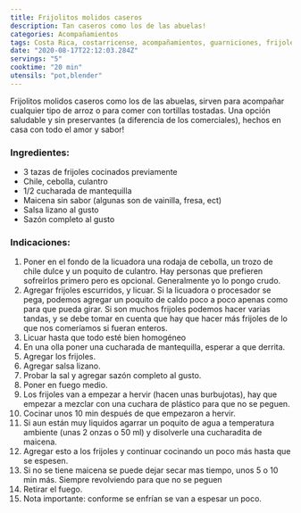 ```yaml
---
title: Frijolitos molidos caseros
description: Tan caseros como los de las abuelas!
categories: Acompañamientos
tags: Costa Rica, costarricense, acompañamientos, guarniciones, frijoles, molidos
date: "2020-08-17T22:12:03.284Z"
servings: "5"
cooktime: "20 min"
utensils: "pot,blender"
---
```

Frijolitos molidos caseros como los de las abuelas, sirven para acompañar cualquier tipo de arroz o para comer con tortillas tostadas. Una opción saludable y sin preservantes (a diferencia de los comerciales), hechos en casa con todo el amor y sabor!

### Ingredientes:

- 3 tazas de frijoles cocinados previamente
- Chile, cebolla, culantro
- 1/2 cucharada de mantequilla
- Maicena sin sabor (algunas son de vainilla, fresa, ect)
- Salsa lizano al gusto
- Sazón completo al gusto

### Indicaciones:

1. Poner en el fondo de la licuadora una rodaja de cebolla, un trozo de chile dulce y un poquito de culantro. Hay personas que prefieren sofreírlos primero pero es opcional. Generalmente yo lo pongo crudo.
2. Agregar frijoles escurridos, y licuar. Si la licuadora o procesador se pega, podemos agregar un poquito de caldo poco a poco apenas como para que pueda girar. Si son muchos frijoles podemos hacer varias tandas, y se debe tomar en cuenta que hay que hacer más frijoles de lo que nos comeríamos si fueran enteros.
3. Licuar hasta que todo esté bien homogéneo 
4. En una olla poner una cucharada de mantequilla, esperar a que derrita. 
5. Agregar los frijoles. 
6. Agregar salsa lizano. 
7. Probar la sal y agregar sazón completo al gusto. 
8. Poner en fuego medio. 
9. Los frijoles van a empezar a hervir (hacen unas burbujotas), hay que empezar a mezclar con una cuchara de plástico para que no se peguen. 
10. Cocinar unos 10 min después de que empezaron a hervir.
11. Si aun están muy liquidos agarrar un poquito de agua a temperatura ambiente (unas 2 onzas o 50 ml) y disolverle una cucharadita de maicena.
12. Agregar esto a los frijoles y continuar cocinando un poco más hasta que se espesen.
13. Si no se tiene maicena se puede dejar secar mas tiempo, unos 5 o 10 min más. Siempre revolviendo para que no se peguen
14. Retirar el fuego. 
15. Nota importante: conforme se enfrían se van a espesar un poco.